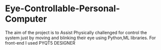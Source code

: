 # Eye-Controllable-Personal-Computer
The aim of the project is to Assist Physically challenged for control the system just by moving and blinking their eye using Python,ML libraries. For front-end I used PYQT5 DESIGNER
